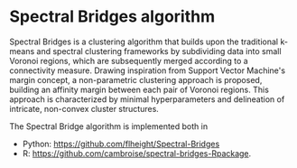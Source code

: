 # Spectral Bridges algorithm

Spectral Bridges is a clustering algorithm that  builds upon the traditional k-means and spectral clustering frameworks by subdividing data into small Voronoi regions, which are subsequently merged according to a connectivity measure. Drawing inspiration from Support Vector Machine's margin concept, a non-parametric clustering approach is proposed, building an affinity margin between each pair of Voronoi regions. This approach is characterized by minimal hyperparameters and delineation of intricate, non-convex cluster structures.


The Spectral Bridge algorithm is implemented both in 
- Python: <https://github.com/flheight/Spectral-Bridges>
-  R: <https://github.com/cambroise/spectral-bridges-Rpackage>.
